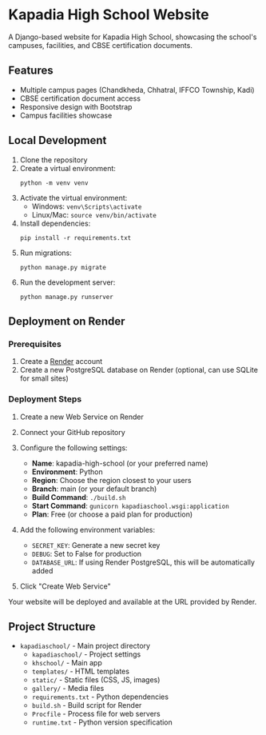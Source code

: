 # Kapadia High School Website

A Django-based website for Kapadia High School, showcasing the school's campuses, facilities, and CBSE certification documents.

## Features

- Multiple campus pages (Chandkheda, Chhatral, IFFCO Township, Kadi)
- CBSE certification document access
- Responsive design with Bootstrap
- Campus facilities showcase

## Local Development

1. Clone the repository
2. Create a virtual environment:
   ```
   python -m venv venv
   ```
3. Activate the virtual environment:
   - Windows: `venv\Scripts\activate`
   - Linux/Mac: `source venv/bin/activate`
4. Install dependencies:
   ```
   pip install -r requirements.txt
   ```
5. Run migrations:
   ```
   python manage.py migrate
   ```
6. Run the development server:
   ```
   python manage.py runserver
   ```

## Deployment on Render

### Prerequisites

1. Create a [Render](https://render.com/) account
2. Create a new PostgreSQL database on Render (optional, can use SQLite for small sites)

### Deployment Steps

1. Create a new Web Service on Render
2. Connect your GitHub repository
3. Configure the following settings:
   - **Name**: kapadia-high-school (or your preferred name)
   - **Environment**: Python
   - **Region**: Choose the region closest to your users
   - **Branch**: main (or your default branch)
   - **Build Command**: `./build.sh`
   - **Start Command**: `gunicorn kapadiaschool.wsgi:application`
   - **Plan**: Free (or choose a paid plan for production)

4. Add the following environment variables:
   - `SECRET_KEY`: Generate a new secret key
   - `DEBUG`: Set to False for production
   - `DATABASE_URL`: If using Render PostgreSQL, this will be automatically added

5. Click "Create Web Service"

Your website will be deployed and available at the URL provided by Render.

## Project Structure

- `kapadiaschool/` - Main project directory
  - `kapadiaschool/` - Project settings
  - `khschool/` - Main app
  - `templates/` - HTML templates
  - `static/` - Static files (CSS, JS, images)
  - `gallery/` - Media files
  - `requirements.txt` - Python dependencies
  - `build.sh` - Build script for Render
  - `Procfile` - Process file for web servers
  - `runtime.txt` - Python version specification
